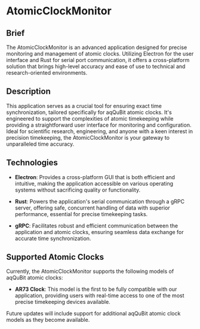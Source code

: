 # AtomicClockMonitor

## Brief
The AtomicClockMonitor is an advanced application designed for precise monitoring and management of atomic clocks. Utilizing Electron for the user interface and Rust for serial port communication, it offers a cross-platform solution that brings high-level accuracy and ease of use to technical and research-oriented environments.

## Description
This application serves as a crucial tool for ensuring exact time synchronization, tailored specifically for aqQuBit atomic clocks. It's engineered to support the complexities of atomic timekeeping while providing a straightforward user interface for monitoring and configuration. Ideal for scientific research, engineering, and anyone with a keen interest in precision timekeeping, the AtomicClockMonitor is your gateway to unparalleled time accuracy.

## Technologies
- **Electron**: Provides a cross-platform GUI that is both efficient and intuitive, making the application accessible on various operating systems without sacrificing quality or functionality.

- **Rust**: Powers the application's serial communication through a gRPC server, offering safe, concurrent handling of data with superior performance, essential for precise timekeeping tasks.

- **gRPC**: Facilitates robust and efficient communication between the application and atomic clocks, ensuring seamless data exchange for accurate time synchronization.

## Supported Atomic Clocks
Currently, the AtomicClockMonitor supports the following models of aqQuBit atomic clocks:
- **AR73 Clock**: This model is the first to be fully compatible with our application, providing users with real-time access to one of the most precise timekeeping devices available.

Future updates will include support for additional aqQuBit atomic clock models as they become available.

